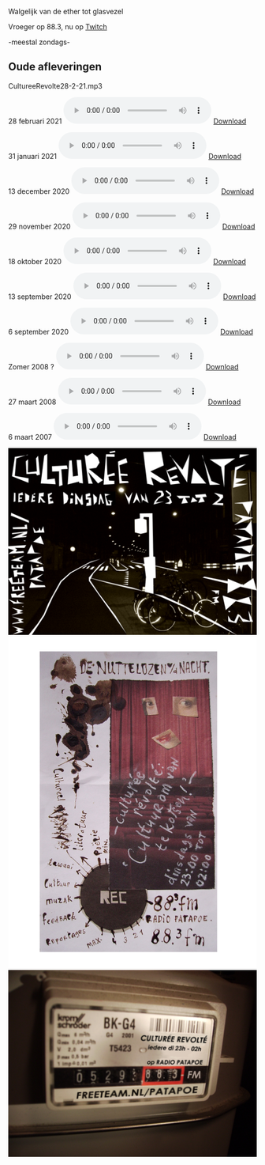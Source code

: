Walgelijk van de ether tot glasvezel

Vroeger op 88.3, nu op [Twitch](https://www.twitch.tv/cultureerevolte)

-meestal zondags-

## Oude afleveringen

CultureeRevolte28-2-21.mp3

28 februari 2021
<audio controls>
  <source src="shows/CultureeRevolte28-02-21.mp3">
</audio>
[Download](https://github.com/CultureeRevolte/CultureeRevolte.github.io/blob/gh-pages/shows/CultureeRevolte28-02-21.mp3?raw=true)


31 januari 2021
<audio controls>
  <source src="shows/CultureeRevolte31-01-21.mp3">
</audio>
[Download](https://github.com/CultureeRevolte/CultureeRevolte.github.io/blob/gh-pages/shows/CultureeRevolte31-01-21.mp3?raw=true)

13 december 2020
<audio controls>
  <source src="shows/CultureeRevolte13-12-20.mp3">
</audio>
[Download](https://github.com/CultureeRevolte/CultureeRevolte.github.io/blob/gh-pages/shows/CultureeRevolte13-12-20.mp3?raw=true)

29 november 2020
<audio controls>
  <source src="shows/CultureeRevolte29-11-20.mp3">
</audio>
[Download](https://github.com/CultureeRevolte/CultureeRevolte.github.io/blob/gh-pages/shows/CultureeRevolte29-11-20.mp3?raw=true)

18 oktober 2020
<audio controls>
  <source src="shows/CultureeRevolte18-10-20.mp3">
</audio>
[Download](https://github.com/CultureeRevolte/CultureeRevolte.github.io/blob/gh-pages/shows/CultureeRevolte18-10-20.mp3?raw=true)

13 september 2020
<audio controls>
  <source src="shows/CultureeRevolte13-09-20.mp3">
</audio>
[Download](https://github.com/CultureeRevolte/CultureeRevolte.github.io/blob/gh-pages/shows/CultureeRevolte13-09-20.mp3?raw=true)

6 september 2020
<audio controls>
  <source src="shows/CultureeRevolte06-09-20.mp3">
</audio>
[Download](https://github.com/CultureeRevolte/CultureeRevolte.github.io/blob/gh-pages/shows/CultureeRevolte13-09-20.mp3?raw=true)

Zomer 2008 ?
<audio controls>
  <source src="shows/CultureeRevolte%20in%20Stedelijk%20Museum%20Zomer%2008%20%3F.mp3">
</audio>
[Download](https://github.com/CultureeRevolte/CultureeRevolte.github.io/blob/gh-pages/shows/CultureeRevolte%20in%20Stedelijk%20Museum%20Zomer%2008%20%3F.mp3?raw=true)

27 maart 2008
<audio controls>
  <source src="shows/CultureeRevolte27-03-08.mp3">
</audio>
[Download](https://github.com/CultureeRevolte/CultureeRevolte.github.io/blob/gh-pages/shows/CultureeRevolte27-03-08.mp3?raw=true)

6 maart 2007
<audio controls>
  <source src="shows/CultureeRevolte06-03-07.mp3">
</audio>
[Download](https://github.com/CultureeRevolte/CultureeRevolte.github.io/blob/gh-pages/shows/CultureeRevolte06-03-07.mp3?raw=true)


![straat](https://github.com/CultureeRevolte/CultureeRevolte.github.io/blob/gh-pages/art/flyer%20straat.bmp?raw=true)
![vlek](https://raw.githubusercontent.com/CultureeRevolte/CultureeRevolte.github.io/gh-pages/art/flyer%20vlek.jpg)
![meterkast](https://raw.githubusercontent.com/CultureeRevolte/CultureeRevolte.github.io/gh-pages/art/flyer%20meterkast%20final.jpg)

